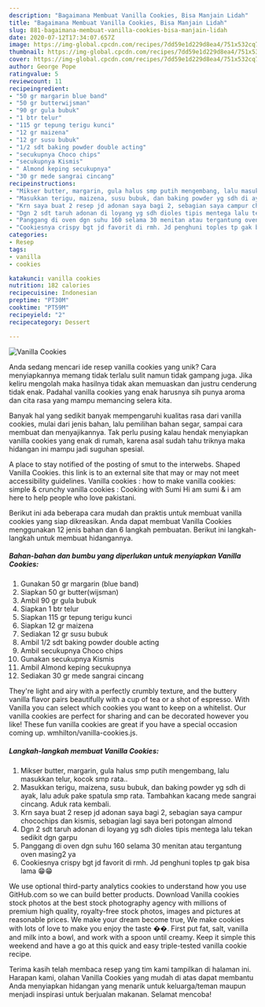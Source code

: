 ```yaml
---
description: "Bagaimana Membuat Vanilla Cookies, Bisa Manjain Lidah"
title: "Bagaimana Membuat Vanilla Cookies, Bisa Manjain Lidah"
slug: 881-bagaimana-membuat-vanilla-cookies-bisa-manjain-lidah
date: 2020-07-12T17:34:07.657Z
image: https://img-global.cpcdn.com/recipes/7dd59e1d229d8ea4/751x532cq70/vanilla-cookies-foto-resep-utama.jpg
thumbnail: https://img-global.cpcdn.com/recipes/7dd59e1d229d8ea4/751x532cq70/vanilla-cookies-foto-resep-utama.jpg
cover: https://img-global.cpcdn.com/recipes/7dd59e1d229d8ea4/751x532cq70/vanilla-cookies-foto-resep-utama.jpg
author: George Pope
ratingvalue: 5
reviewcount: 11
recipeingredient:
- "50 gr margarin blue band"
- "50 gr butterwijsman"
- "90 gr gula bubuk"
- "1 btr telur"
- "115 gr tepung terigu kunci"
- "12 gr maizena"
- "12 gr susu bubuk"
- "1/2 sdt baking powder double acting"
- "secukupnya Choco chips"
- "secukupnya Kismis"
- " Almond keping secukupnya"
- "30 gr mede sangrai cincang"
recipeinstructions:
- "Mikser butter, margarin, gula halus smp putih mengembang, lalu masukkan telur, kocok smp rata.."
- "Masukkan terigu, maizena, susu bubuk, dan baking powder yg sdh di ayak, lalu aduk pake spatula smp rata. Tambahkan kacang mede sangrai cincang. Aduk rata kembali."
- "Krn saya buat 2 resep jd adonan saya bagi 2, sebagian saya campur chocochips dan kismis, sebagian lagi saya beri potongan almond"
- "Dgn 2 sdt taruh adonan di loyang yg sdh dioles tipis mentega lalu tekan sedikit dgn garpu"
- "Panggang di oven dgn suhu 160 selama 30 menitan atau tergantung oven masing2 ya"
- "Cookiesnya crispy bgt jd favorit di rmh. Jd penghuni toples tp gak bisa lama 😁😁"
categories:
- Resep
tags:
- vanilla
- cookies

katakunci: vanilla cookies 
nutrition: 182 calories
recipecuisine: Indonesian
preptime: "PT30M"
cooktime: "PT59M"
recipeyield: "2"
recipecategory: Dessert

---
```



![Vanilla Cookies](https://img-global.cpcdn.com/recipes/7dd59e1d229d8ea4/751x532cq70/vanilla-cookies-foto-resep-utama.jpg)

Anda sedang mencari ide resep vanilla cookies yang unik? Cara menyiapkannya memang tidak terlalu sulit namun tidak gampang juga. Jika keliru mengolah maka hasilnya tidak akan memuaskan dan justru cenderung tidak enak. Padahal vanilla cookies yang enak harusnya sih punya aroma dan cita rasa yang mampu memancing selera kita.

Banyak hal yang sedikit banyak mempengaruhi kualitas rasa dari vanilla cookies, mulai dari jenis bahan, lalu pemilihan bahan segar, sampai cara membuat dan menyajikannya. Tak perlu pusing kalau hendak menyiapkan vanilla cookies yang enak di rumah, karena asal sudah tahu triknya maka hidangan ini mampu jadi suguhan spesial.

A place to stay notified of the posting of smut to the interwebs. Shaped Vanilla Cookies. this link is to an external site that may or may not meet accessibility guidelines. Vanilla cookies : how to make vanilla cookies: simple &amp; crunchy vanilla cookies : Cooking with Sumi Hi am sumi &amp; i am here to help people who love pakistani.


Berikut ini ada beberapa cara mudah dan praktis untuk membuat vanilla cookies yang siap dikreasikan. Anda dapat membuat Vanilla Cookies menggunakan 12 jenis bahan dan 6 langkah pembuatan. Berikut ini langkah-langkah untuk membuat hidangannya.

<!--inarticleads1-->

##### Bahan-bahan dan bumbu yang diperlukan untuk menyiapkan Vanilla Cookies:

1. Gunakan 50 gr margarin (blue band)
1. Siapkan 50 gr butter(wijsman)
1. Ambil 90 gr gula bubuk
1. Siapkan 1 btr telur
1. Siapkan 115 gr tepung terigu kunci
1. Siapkan 12 gr maizena
1. Sediakan 12 gr susu bubuk
1. Ambil 1/2 sdt baking powder double acting
1. Ambil secukupnya Choco chips
1. Gunakan secukupnya Kismis
1. Ambil  Almond keping secukupnya
1. Sediakan 30 gr mede sangrai cincang


They&#39;re light and airy with a perfectly crumbly texture, and the buttery vanilla flavor pairs beautifully with a cup of tea or a shot of espresso. With Vanilla you can select which cookies you want to keep on a whitelist. Our vanilla cookies are perfect for sharing and can be decorated however you like! These fun vanilla cookies are great if you have a special occasion coming up. wmhilton/vanilla-cookies.js. 

<!--inarticleads2-->

##### Langkah-langkah membuat Vanilla Cookies:

1. Mikser butter, margarin, gula halus smp putih mengembang, lalu masukkan telur, kocok smp rata..
1. Masukkan terigu, maizena, susu bubuk, dan baking powder yg sdh di ayak, lalu aduk pake spatula smp rata. Tambahkan kacang mede sangrai cincang. Aduk rata kembali.
1. Krn saya buat 2 resep jd adonan saya bagi 2, sebagian saya campur chocochips dan kismis, sebagian lagi saya beri potongan almond
1. Dgn 2 sdt taruh adonan di loyang yg sdh dioles tipis mentega lalu tekan sedikit dgn garpu
1. Panggang di oven dgn suhu 160 selama 30 menitan atau tergantung oven masing2 ya
1. Cookiesnya crispy bgt jd favorit di rmh. Jd penghuni toples tp gak bisa lama 😁😁


We use optional third-party analytics cookies to understand how you use GitHub.com so we can build better products. Download Vanilla cookies stock photos at the best stock photography agency with millions of premium high quality, royalty-free stock photos, images and pictures at reasonable prices. We make your dream become true, We make cookies with lots of love to make you enjoy the taste ��. First put fat, salt, vanilla and milk into a bowl, and work with a spoon until creamy. Keep it simple this weekend and have a go at this quick and easy triple-tested vanilla cookie recipe. 

Terima kasih telah membaca resep yang tim kami tampilkan di halaman ini. Harapan kami, olahan Vanilla Cookies yang mudah di atas dapat membantu Anda menyiapkan hidangan yang menarik untuk keluarga/teman maupun menjadi inspirasi untuk berjualan makanan. Selamat mencoba!
